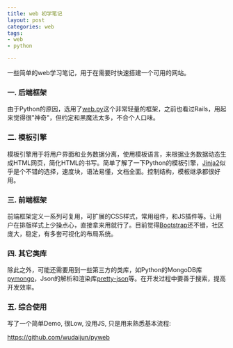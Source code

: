 ```yaml
---
title: web 初学笔记
layout: post
categories: web
tags:
- web
- python

---
```


一些简单的web学习笔记，用于在需要时快速搭建一个可用的网站。


### 一. 后端框架

由于Python的原因，选用了[web.py][]这个非常轻量的框架，之前也看过Rails，用起来觉得很"神奇"，但约定和黑魔法太多，不合个人口味。

### 二. 模板引擎

模板引擎用于将用户界面和业务数据分离，使用模板语言，来根据业务数据动态生成HTML网页，简化HTML的书写。简单了解了一下Python的模板引擎，[Jinja2][]似乎是个不错的选择，速度块，语法易懂，文档全面。控制结构，模板继承都很好用。

### 三. 前端框架

前端框架定义一系列可复用，可扩展的CSS样式，常用组件，和JS插件等。让用户在排版样式上少操点心，直接拿来用就行了。目前觉得[Bootstrap][]还不错，社区庞大，稳定，有多套可视化的布局系统。

<!--more-->

### 四. 其它类库

除此之外，可能还需要用到一些第三方的类库，如Python的MongoDB库[pymongo]()，Json的解析和渲染库[pretty-json][]等。在开发过程中要善于搜索，提高开发效率。

### 五. 综合使用

写了一个简单Demo, 很Low, 没用JS, 只是用来熟悉基本流程:

https://github.com/wudaijun/pyweb

[Bootstrap]: http://www.runoob.com/bootstrap/bootstrap-tutorial.html
[web.py]: http://webpy.org/docs/0.3/tutorial
[jinja2]: http://docs.jinkan.org/docs/jinja2/
[pretty-json]: "https://github.com/warfares/pretty-json"
[pymongo]: "https://github.com/mongodb/mongo-python-driver"




